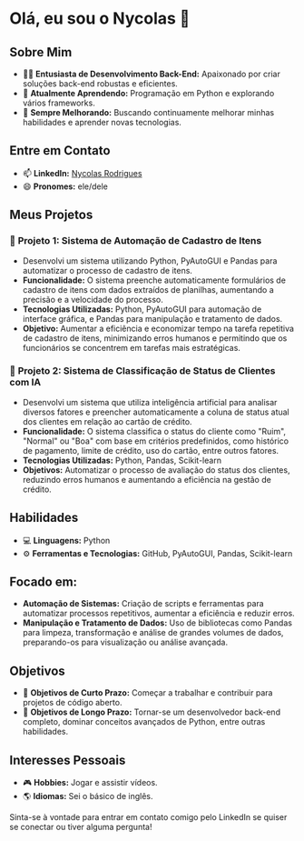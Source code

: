 # Olá, eu sou o Nycolas 👋

## Sobre Mim
- 👨‍💻 **Entusiasta de Desenvolvimento Back-End:** Apaixonado por criar soluções back-end robustas e eficientes.
- 🐍 **Atualmente Aprendendo:** Programação em Python e explorando vários frameworks.
- 🌱 **Sempre Melhorando:** Buscando continuamente melhorar minhas habilidades e aprender novas tecnologias.

## Entre em Contato
- 📫 **LinkedIn:** [Nycolas Rodrigues](https://www.linkedin.com/in/nycolas-rodrigues)
- 😄 **Pronomes:** ele/dele

## Meus Projetos

### 🔧 **Projeto 1:** Sistema de Automação de Cadastro de Itens
- Desenvolvi um sistema utilizando Python, PyAutoGUI e Pandas para automatizar o processo de cadastro de itens.
- **Funcionalidade:** O sistema preenche automaticamente formulários de cadastro de itens com dados extraídos de planilhas, aumentando a precisão e a velocidade do processo.
- **Tecnologias Utilizadas:** Python, PyAutoGUI para automação de interface gráfica, e Pandas para manipulação e tratamento de dados.
- **Objetivo:** Aumentar a eficiência e economizar tempo na tarefa repetitiva de cadastro de itens, minimizando erros humanos e permitindo que os funcionários se concentrem em tarefas mais estratégicas.

### 🔧 **Projeto 2:** Sistema de Classificação de Status de Clientes com IA
- Desenvolvi um sistema que utiliza inteligência artificial para analisar diversos fatores e preencher automaticamente a coluna de status atual dos clientes em relação ao cartão de crédito.
- **Funcionalidade:** O sistema classifica o status do cliente como "Ruim", "Normal" ou "Boa" com base em critérios predefinidos, como histórico de pagamento, limite de crédito, uso do cartão, entre outros fatores.
- **Tecnologias Utilizadas:** Python, Pandas, Scikit-learn
- **Objetivos:** Automatizar o processo de avaliação do status dos clientes, reduzindo erros humanos e aumentando a eficiência na gestão de crédito.

## Habilidades
- 💻 **Linguagens:** Python
- ⚙️ **Ferramentas e Tecnologias:** GitHub, PyAutoGUI, Pandas, Scikit-learn

## Focado em:
- **Automação de Sistemas:** Criação de scripts e ferramentas para automatizar processos repetitivos, aumentar a eficiência e reduzir erros.
- **Manipulação e Tratamento de Dados:** Uso de bibliotecas como Pandas para limpeza, transformação e análise de grandes volumes de dados, preparando-os para visualização ou análise avançada.

## Objetivos
- 🎯 **Objetivos de Curto Prazo:** Começar a trabalhar e contribuir para projetos de código aberto.
- 🚀 **Objetivos de Longo Prazo:** Tornar-se um desenvolvedor back-end completo, dominar conceitos avançados de Python, entre outras habilidades.

## Interesses Pessoais
- 🎮 **Hobbies:** Jogar e assistir vídeos.
- 🌎 **Idiomas:** Sei o básico de inglês.

Sinta-se à vontade para entrar em contato comigo pelo LinkedIn se quiser se conectar ou tiver alguma pergunta!
